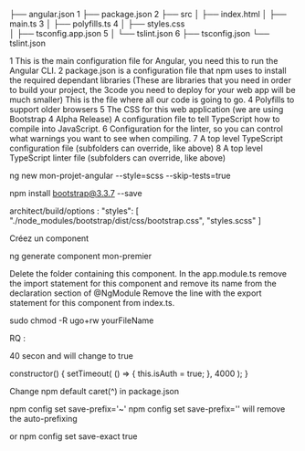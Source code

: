 ├── angular.json 1
├── package.json 2
├── src
│   ├── index.html
│   ├── main.ts 3
│   ├── polyfills.ts 4 
│   ├── styles.css  
│   ├── tsconfig.app.json 5
│   └── tslint.json 6
├── tsconfig.json 
└── tslint.json 

1 This is the main configuration file for Angular, you need this to run the Angular CLI.
2 package.json is a configuration file that npm uses to install the required dependant libraries (These are libraries that you need in order to build your project, the 3code you need to deploy for your web app will be much smaller)
This is the file where all our code is going to go.
4 Polyfills to support older browsers
5 The CSS for this web application (we are using Bootstrap 4 Alpha Release)
A configuration file to tell TypeScript how to compile into JavaScript.
6 Configuration for the linter, so you can control what warnings you want to see when compiling.
7 A top level TypeScript configuration file (subfolders can override, like above)
8 A top level TypeScript linter file (subfolders can override, like above)




ng new mon-projet-angular --style=scss --skip-tests=true

npm install bootstrap@3.3.7 --save 



architect/build/options :
"styles": [
    "./node_modules/bootstrap/dist/css/bootstrap.css",
    "styles.scss"
]


Créez un component

ng generate component mon-premier 


Delete the folder containing this component.
In the app.module.ts remove the import statement for this component and remove its name from the declaration section of @NgModule
Remove the line with the export statement for this component from index.ts.


sudo chmod -R ugo+rw yourFileName

RQ :

40 secon and will change to true 

  constructor() {
    setTimeout(
      () => {
        this.isAuth = true;
      }, 4000
    );
  }


Change npm default caret(^) in package.json

npm config set save-prefix='~'
npm config set save-prefix='' will remove the auto-prefixing

or 
npm config set save-exact true	
